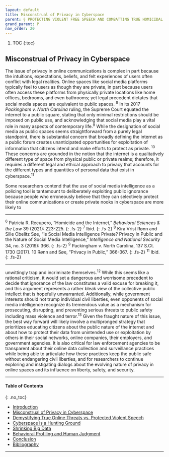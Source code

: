 ```yaml
---
layout: default
title: Misconstrual of Privacy in Cyberspace
parent: § PROTECTING VIOLENT FREE SPEECH AND COMBATTING TRUE HOMICIDAL THREATS IN CYBERSPACE   
grand_parent: P 
nav_order: 20 
---
```

<style>
.dont-break-out {
  /* These are technically the same, but use both */
  overflow-wrap: break-word;
  word-wrap: break-word;

     -ms-word-break: break-all;
  /* This is the dangerous one in WebKit, as it breaks things wherever */
  word-break: break-all;
  /* Instead use this non-standard one: */
  word-break: break-word;
}

.youtube-container {
    position: relative;
    width: 100%;
    height: 0;
    padding-bottom: 56.25%;
}
.youtube-video {
    position: absolute;
    top: 0;
    left: 0;
    width: 100%;
    height: 100%;
}

</style>

<div class="dont-break-out" markdown="1">

1. TOC
{:toc}

## Misconstrual of Privacy in Cyberspace
The issue of privacy in online communications is complex in part because the intuitions, expectations, beliefs, and felt experiences of users often conflict with legal realities. Online spaces like social media platforms typically feel to users as though they are private, in part because users often access these platforms from physically private locations like home offices, bedrooms, and even bathrooms; yet legal precedent dictates that social media spaces are equivalent to public spaces. <sup>8</sup> In its 2017 *Packingham v. North Carolina* ruling, the Supreme Court equated the internet to a public square, stating that only minimal restrictions should be imposed on public use, and acknowledging that social media play a vital role in many aspects of contemporary life.<sup>9</sup> While the designation of social media as public spaces seems straightforward from a purely legal standpoint, there is substantial concern that broadly defining the internet as a public forum creates unanticipated opportunities for exploitation of information that citizens intend and make efforts to protect as private. <sup>10</sup> These concerns are grounded in the notion that the internet is a qualitatively different type of space from physical public or private realms; therefore, it requires a different legal and ethical approach to privacy that accounts for the different types and quantities of personal data that exist in cyberspace.<sup>11</sup>

Some researchers contend that the use of social media intelligence as a policing tool is tantamount to deliberately exploiting public ignorance because people who erroneously believe that they can selectively protect their online communications or create private nooks in cyberspace are more likely to

***
<sup>6</sup> Patricia R. Recupero, “Homicide and the Internet,” *Behavioral Sciences & the Law* 39 (2021): 223-225. 
{: .fs-2}
<sup>7</sup> Ibid. 
{: .fs-2}
<sup>8</sup> Kira Vrist Rønn and Sille Obelitz Søe, “Is Social Media Intelligence Private? Privacy in Public and the Nature of Social Media Intelligence,” *Intelligence and National Security* 34, no. 3 (2019): 366. 
{: .fs-2}
<sup>9</sup> Packingham v. North Carolina, 137 S.Ct. 1730 (2017). 10 Rønn and Søe, “Privacy in Public,” 366-367. 
{: .fs-2}
<sup>11</sup> Ibid.
{: .fs-2}
***

unwittingly trap and incriminate themselves.<sup>12</sup> While this seems like a rational criticism, it would set a dangerous and worrisome precedent to decide that ignorance of the law constitutes a valid excuse for breaking it, and this argument represents a rather bleak view of the collective public intellect that is hopefully unwarranted. Additionally, while government interests should not trump individual civil liberties, even opponents of social media intelligence recognize its tremendous value as a mechanism for prosecuting, disrupting, and preventing serious threats to public safety including mass violence and terror.<sup>13</sup> Given the fraught nature of this issue, the best way forward will likely involve a multipronged strategy that prioritizes educating citizens about the public nature of the internet and about how to protect their data from unintended use or exploitation by others in their social networks, online companies, their employers, and government agencies. It is also critical for law enforcement agencies to be transparent about their online data collection and surveillance practices while being able to articulate how these practices keep the public safe without endangering civil liberties, and for researchers to continue exploring and instigating dialogs about the evolving nature of privacy in online spaces and its influence on liberty, safety, and security.

***

#### Table of Contents
{: .no_toc}

<ul><li> <a href="/docs/P/PROTECTING-VIOLENT-FREE-SPEECH-AND-COMBATTING-TRUE-HOMICIDAL-THREATS-IN-CYBERSPACE-1/">Introduction</a></li><li> <a href="/docs/P/PROTECTING-VIOLENT-FREE-SPEECH-AND-COMBATTING-TRUE-HOMICIDAL-THREATS-IN-CYBERSPACE-2/">Misconstrual of Privacy in Cyberspace</a></li><li> <a href="/docs/P/PROTECTING-VIOLENT-FREE-SPEECH-AND-COMBATTING-TRUE-HOMICIDAL-THREATS-IN-CYBERSPACE-3/">Demystifying True Online Threats vs. Protected Violent Speech</a></li><li> <a href="/docs/P/PROTECTING-VIOLENT-FREE-SPEECH-AND-COMBATTING-TRUE-HOMICIDAL-THREATS-IN-CYBERSPACE-4/">Cyberspace is a Hunting Ground</a></li><li> <a href="/docs/P/PROTECTING-VIOLENT-FREE-SPEECH-AND-COMBATTING-TRUE-HOMICIDAL-THREATS-IN-CYBERSPACE-5/">Shrinking Big Data</a></li><li> <a href="/docs/P/PROTECTING-VIOLENT-FREE-SPEECH-AND-COMBATTING-TRUE-HOMICIDAL-THREATS-IN-CYBERSPACE-6/">Behavioral Profiling and Human Judgment</a></li><li> <a href="/docs/P/PROTECTING-VIOLENT-FREE-SPEECH-AND-COMBATTING-TRUE-HOMICIDAL-THREATS-IN-CYBERSPACE-7/">Conclusion</a></li><li> <a href="/docs/P/PROTECTING-VIOLENT-FREE-SPEECH-AND-COMBATTING-TRUE-HOMICIDAL-THREATS-IN-CYBERSPACE-8/">Bibliography</a></li></ul>


***

</div>
